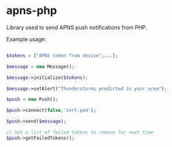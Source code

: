# apns-php

Library used to send APNS push notifications from PHP.

Example usage:

```php

$tokens = ["APNS token from device",...];

$message = new Message();

$message->initialize($tokens);

$message->setAlert("Thunderstorms predicted in your area");

$push = new Push();

$push->connect(false,'cert.pem');

$push->send($message);

// Get a list of failed tokens to remove for next time
$push->getFailedTokens();

```